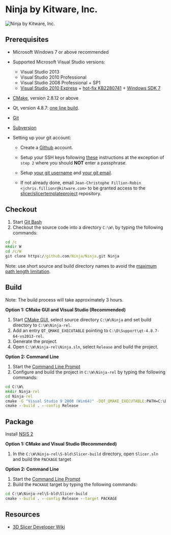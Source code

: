 Ninja by Kitware, Inc.
======================

![Ninja by Kitware, Inc.](https://kwgitlab.kitware.com/slicer/slicertemplateproject/raw/latest/Applications/App/Resources/Images/LogoFull.png)

Prerequisites
-------------

* Microsoft Windows 7 or above recommended

* Supported Microsoft Visual Studio versions:
    * Visual Studio 2013
    * Visual Studio 2010 Professional
    * Visual Studio 2008 Professional + SP1
    * [Visual Studio 2010 Express](http://www.visualstudio.com/downloads/download-visual-studio-vs#d-2010-express) + [hot-fix KB2280741](http://archive.msdn.microsoft.com/KB2280741) + [Windows SDK 7](http://www.microsoft.com/en-us/download/details.aspx?displaylang=en&id=8279)

* [CMake](http://cmake.org/cmake/resources/software.html), version 2.8.12 or above

* Qt, version 4.8.7: [one line build](https://github.com/jcfr/qt-easy-build).

* [Git](http://git-scm.com/downloads)

* [Subversion](http://www.sliksvn.com/en/download)

* Setting up your git account:

    * Create a [Github](https://github.com) account.

    * Setup your SSH keys following [these](https://help.github.com/articles/generating-ssh-keys) instructions at the
    exception of `step 2` where you should __NOT__ enter a passphrase.

    * Setup [your git username](https://help.github.com/articles/setting-your-username-in-git) and [your git email](https://help.github.com/articles/setting-your-email-in-git).

    * If not already done, email `Jean-Christophe Fillion-Robin <jchris.fillionr@kitware.com>` to be granted access to
    the [slicer/slicertemplateproject](https://kwgitlab.kitware.com/slicer/slicertemplateproject) repository.

Checkout
--------

1. Start [Git Bash](https://help.github.com/articles/set-up-git#need-a-quick-lesson-about-terminalterminalgit-bashthe-command-line)
2. Checkout the source code into a directory `C:\W\` by typing the following commands:

```bat
cd /c
mkdir W
cd /c/W
git clone https://github.com/Ninja/Ninja.git Ninja
```

Note: use short source and build directory names to avoid the [maximum path length limitation](http://msdn.microsoft.com/en-us/library/windows/desktop/aa365247%28v=vs.85%29.aspx#maxpath).

Build
-----
Note: The build process will take approximately 3 hours.

<b>Option 1: CMake GUI and Visual Studio (Recommended)</b>

1. Start [CMake GUI](https://cmake.org/runningcmake/), select source directory `C:\W\Ninja` and set build directory to `C:\W\Ninja-rel`.
2. Add an entry `QT_QMAKE_EXECUTABLE` pointing to `C:\D\Support\qt-4.8.7-64-vs2013-rel`.
2. Generate the project.
3. Open `C:\W\Ninja-rel\Ninja.sln`, select `Release` and build the project.

<b>Option 2: Command Line</b>

1. Start the [Command Line Prompt](http://windows.microsoft.com/en-us/windows/command-prompt-faq)
2. Configure and build the project in `C:\W\Ninja-rel` by typing the following commands:

```bat
cd C:\W\
mkdir Ninja-rel
cd Ninja-rel
cmake -G "Visual Studio 9 2008 (Win64)" -DQT_QMAKE_EXECUTABLE:PATH=C:\D\Support\qt-4.8.7-64-vs2013-rel\bin\qmake.exe ..\Ninja
cmake --build . --config Release
```

Package
-------

Install [NSIS 2](http://sourceforge.net/projects/nsis/files/)

<b>Option 1: CMake and Visual Studio (Recommended)</b>

1. In the `C:\W\Ninja-rel\S-bld\Slicer-build` directory, open `Slicer.sln` and build the `PACKAGE` target

<b>Option 2: Command Line</b>

1. Start the [Command Line Prompt](http://windows.microsoft.com/en-us/windows/command-prompt-faq)
2. Build the `PACKAGE` target by typing the following commands:

```bat
cd C:\W\Ninja-rel\S-bld\Slicer-build
cmake --build . --config Release --target PACKAGE
```

Resources
---------
* [3D Slicer Developer Wiki](http://wiki.slicer.org/slicerWiki/index.php/Documentation/Nightly/Developers)